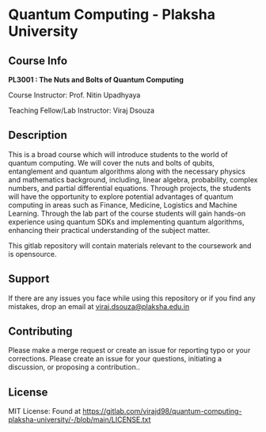# Quantum Computing - Plaksha University

## Course Info
**PL3001 : The Nuts and Bolts of Quantum Computing**

Course Instructor: Prof. Nitin Upadhyaya

Teaching Fellow/Lab Instructor: Viraj Dsouza

## Description
This is a broad course which will introduce students to the world of quantum computing. We will cover the nuts and bolts of qubits, entanglement and quantum algorithms along with the necessary physics and mathematics background, including, linear algebra, probability, complex numbers, and partial differential equations. Through projects, the students will have the opportunity to explore potential advantages of quantum computing in areas such as Finance, Medicine, Logistics and Machine Learning. Through the lab part of the course students will gain hands-on experience using quantum SDKs and implementing quantum algorithms, enhancing their practical understanding of the subject matter.

This gitlab repository will contain materials relevant to the coursework and is opensource. 


## Support
If there are any issues you face while using this repository or if you find any mistakes, drop an email at viraj.dsouza@plaksha.edu.in


## Contributing

Please make a merge request or create an issue for reporting typo or your corrections.
Please create an issue for your questions, initiating a discussion, or proposing a contribution..

## License

MIT License: Found at https://gitlab.com/virajd98/quantum-computing-plaksha-university/-/blob/main/LICENSE.txt

